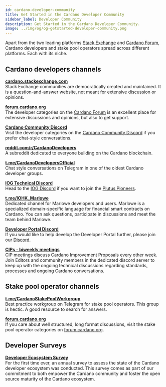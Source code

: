 ```yaml
---
id: cardano-developer-community
title: Get Started in the Cardano Developer Community
sidebar_label: Developer Community
description: Get Started in the Cardano Developer Community.
image: ../img/og/og-getstarted-developer-community.png
--- 
```


Apart from the two leading platforms [Stack Exchange](https://cardano.stackexchange.com) and [Cardano Forum](https://forum.cardano.org/c/developers/29), Cardano developers and stake pool operators spread across different platforms. Each with its niche.

## Cardano developers channels

[**cardano.stackexchange.com**](https://cardano.stackexchange.com)  
Stack Exchange communities are democratically created and maintained. It is a question-and-answer website, not meant for extensive discussion or opinions.

[**forum.cardano.org**](https://forum.cardano.org/c/developers/29)  
The developer categories on the [Cardano Forum](https://forum.cardano.org/c/developers/29) is an excellent place for extensive discussions and opinions, but also to get support. 

[**Cardano Community Discord**](https://discord.gg/kfATXEENPD)  
Visit the developer categories on the [Cardano Community Discord](https://discord.gg/kfATXEENPD) if you prefer chat-style conversations.

[**reddit.com/r/CardanoDevelopers**](https://www.reddit.com/r/CardanoDevelopers/)  
A subreddit dedicated to everyone building on the Cardano blockchain.        

[**t.me/CardanoDevelopersOfficial**](https://t.me/CardanoDevelopersOfficial)    
Chat style conversations on Telegram in one of the oldest Cardano developer groups.

[**IOG Technical Discord**](https://discord.com/invite/w6TwW9bGA6)  
Head to the [IOG Discord](https://discord.com/invite/w6TwW9bGA6) if you want to join the [Plutus Pioneers](../smart-contracts/plutus#get-started-with-the-plutus-pioneer-program).

[**t.me/IOHK_Marlowe**](https://t.me/IOHK_Marlowe)  
Dedicated channel for Marlowe developers and users. Marlowe is a specialized domain-specific language for financial smart contracts on Cardano. You can ask questions, participate in discussions and meet the team behind Marlowe.

[**Developer Portal Discord**](https://discord.gg/Exe6XmqKDx)  
If you would like to help develop the Developer Portal further, please join our [Discord](https://discord.gg/Exe6XmqKDx). 

[**CIPs - biweekly meetings**](https://discord.com/invite/Jy9YM69Ezf)  
CIP meetings discuss Cardano Improvement Proposals every other week. Join Editors and community members in the dedicated discord server to keep up with the ongoing technical discussions regarding standards, processes and ongoing Cardano conversations.

## Stake pool operator channels

[**t.me/CardanoStakePoolWorkgroup**](https://t.me/CardanoStakePoolWorkgroup)  
Best practice workgroup on Telegram for stake pool operators. This group is hectic. A good resource to search for answers.

[**forum.cardano.org**](https://forum.cardano.org/c/staking-delegation/156)  
If you care about well structured, long format discussions, visit the stake pool operator categories on [forum.cardano.org](https://forum.cardano.org/c/staking-delegation/156).

## Developer Surveys

[**Developer Ecosystem Survey**](https://cardano-foundation.github.io/state-of-the-developer-ecosystem/2022)  
For the first time ever, an annual survey to assess the state of the Cardano developer ecosystem was conducted. This survey comes as part of our commitment to both empower the Cardano community and foster the open source maturity of the Cardano ecosystem. 
